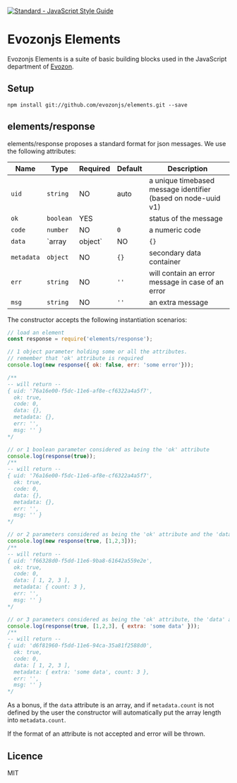 [![Standard - JavaScript Style Guide](https://img.shields.io/badge/code_style-standard-brightgreen.svg)](http://standardjs.com/)
# Evozonjs Elements
Evozonjs Elements is a suite of basic building blocks used in the JavaScript department of [Evozon](https://evozon.com).

## Setup
```
npm install git://github.com/evozonjs/elements.git --save
```

## elements/response

elements/response proposes a standard format for json messages. We use the following attributes:

Name       | Type         | Required | Default | Description
---------- | ------       | -------- | ------- | -------
`uid`      |`string`      | NO       | auto    | a unique timebased message identifier (based on node-uuid v1)
`ok`       |`boolean`     | YES      |         | status of the message
`code`     |`number`      | NO       | `0`     | a numeric code
`data`     |`array|object`| NO       | `{}`    | main data container
`metadata` |`object`      | NO       | `{}`    | secondary data container
`err`      |`string`      | NO       | `''`    | will contain an error message in case of an error
`msg`      |`string`      | NO       | `''`    | an extra message

The constructor accepts the following instantiation scenarios:

```javascript
// load an element
const response = require('elements/response');

// 1 object parameter holding some or all the attributes.
// remember that 'ok' attribute is required
console.log(new response({ ok: false, err: 'some error'}));

/**
-- will return --
{ uid: '76a16e00-f5dc-11e6-af8e-cf6322a4a5f7',
  ok: true,
  code: 0,
  data: {},
  metadata: {},
  err: '',
  msg: '' }
*/

// or 1 boolean parameter considered as being the 'ok' attribute
console.log(response(true));
/**
-- will return --
{ uid: '76a16e00-f5dc-11e6-af8e-cf6322a4a5f7',
  ok: true,
  code: 0,
  data: {},
  metadata: {},
  err: '',
  msg: '' }
*/

// or 2 parameters considered as being the 'ok' attribute and the 'data' attribute
console.log(new response(true, [1,2,3]));
/**
-- will return --
{ uid: 'f66328d0-f5dd-11e6-9ba8-61642a559e2e',
  ok: true,
  code: 0,
  data: [ 1, 2, 3 ],
  metadata: { count: 3 },
  err: '',
  msg: '' }
*/

// or 3 parameters considered as being the 'ok' attribute, the 'data' attribute, and the 'metadata' attribute
console.log(response(true, [1,2,3], { extra: 'some data' }));
/**
-- will return --
{ uid: 'd6f81960-f5dd-11e6-94ca-35a81f2588d0',
  ok: true,
  code: 0,
  data: [ 1, 2, 3 ],
  metadata: { extra: 'some data', count: 3 },
  err: '',
  msg: '' }
*/

```

As a bonus, if the `data` attribute is an array, and if `metadata.count` is not defined by the user the constructor will
automatically put the array length into `metadata.count`.

If the format of an attribute is not accepted and error will be thrown.

## Licence
MIT
